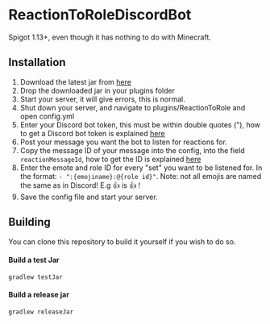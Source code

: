 # ReactionToRoleDiscordBot
Spigot 1.13+, even though it has nothing to do with Minecraft.

## Installation
1. Download the latest jar from [here](https://github.com/TheDutchMC/ReactionToRoleDiscordBot/releases)
2. Drop the downloaded jar in your plugins folder
3. Start your server, it will give errors, this is normal.
4. Shut down your server, and navigate to plugins/ReactionToRole and open config.yml
5. Enter your Discord bot token, this must be within double quotes ("), how to get a Discord bot token is explained [here](https://discordpy.readthedocs.io/en/latest/discord.html)
6. Post your message you want the bot to listen for reactions for.
7. Copy the message ID of your message into the config, into the field ``reactionMessageId``, how to get the ID is explained [here](https://support.discord.com/hc/en-us/articles/206346498-Where-can-I-find-my-User-Server-Message-ID-)
8. Enter the emote and role ID for every "set" you want to be listened for. In the format: ``- ":{emojiname}:@{role id}"``. Note: not all emojis are named the same as in Discord! E.g :thumbsup: is :+1: !
9. Save the config file and start your server.

## Building
You can clone this repository to build it yourself if you wish to do so.

#### Build a test Jar
``gradlew testJar``

#### Build a release jar
``gradlew releaseJar``
